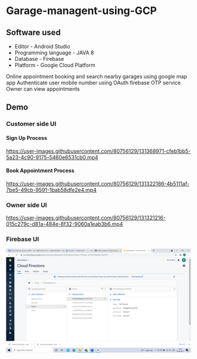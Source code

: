 

# Garage-managent-using-GCP

## Software used
* Editor - Android Studio
* Programming language - JAVA 8
* Database - Firebase
* Platform - Google Cloud Platform

Online appointment booking and search nearby garages using google map app
Authenticate user mobile number using OAuth firebase OTP service
Owner can view appointments 

## Demo

### Customer side UI

#### Sign Up Process

https://user-images.githubusercontent.com/80756129/131368971-cfeb1bb5-5a23-4c90-9175-5460e6531cb0.mp4


#### Book Appointment Process

https://user-images.githubusercontent.com/80756129/131322186-4b5111af-7be5-49cb-9591-1bab58dfe2e4.mp4

### Owner side UI
https://user-images.githubusercontent.com/80756129/131321216-015c279c-d81a-484e-8f32-9060a1eab3b6.mp4

### Firebase UI
![alt text](https://github.com/rupali139/Garage-managent-using-GCP/blob/master/firebase.png)

